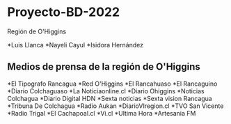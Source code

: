 # Proyecto-BD-2022
Región de O'Higgins


*Luis Llanca
*Nayeli Cayul
*Isidora Hernández

## Medios de prensa de la región de O'Higgins


*El Tipografo Rancagua
*Red O'Higgins
*El Rancahuaso
*El Rancaguino
*Diario Colchaguaso
*La Noticiaonline.cl
*Diario Ohiggins
*Noticias Colchagua
*Diario Digital HDN
*Sexta noticias
*Sexta vision Rancagua
*Tribuna De Colchagua
*Radio Aukan
*DiarioVIregion.cl
*TVO San Vicente
*Radio Trigal
*El Cachapoal.cl
*Vi.cl
*Ultima Hora
*Artesania FM
